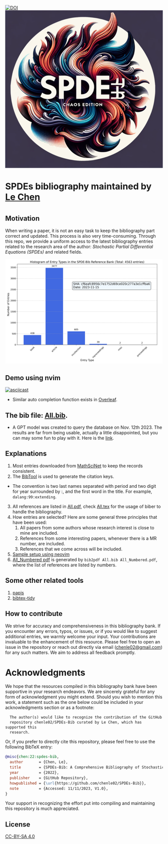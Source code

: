 [![DOI](https://zenodo.org/badge/516400216.svg)](https://zenodo.org/doi/10.5281/zenodo.10143431)
![Logo](./SPDE-Logo.png)

# SPDEs bibliography maintained by [Le Chen](http://webhome.auburn.edu/~lzc0090/)
# 

## Motivation

When writing a paper, it is not an easy task to keep the bibliography part
correct and updated. This process is also very time-consuming. Through this
repo, we provide a uniform access to the latest bibliography entries related to
the research area of the author: _Stochastic Partial Differential Equations
(SPDEs)_ and related fields.

![Statistics](./Statistics.png)

## Demo using nvim

[![asciicast](https://asciinema.org/a/596819.svg)](https://asciinema.org/a/596819)

* Similar auto completion function exists in [Overleaf](https://www.overleaf.com/).

## The bib file: [All.bib](All.bib).

* A GPT model was created to query the database on Nov. 12th 2023. The results are far from being usable, actually a little disappointed, but you can may some fun to play with it. Here is the [link](https://chat.openai.com/g/g-7ILEucNag-spdes-bib). 

## Explanations
1. Most entries downloaded from [MathSciNet](https://mathscinet.ams.org/mathscinet) to keep the
   records consistent.
2. The [BibTool](https://ctan.org/pkg/bibtool?lang=en) is used to generate the citation keys.
  * The convention is two last names separated with period and two digit for year surrounded by :,
      and the first word in the title. For example, `dalang:99:extending`.
3. All references are listed in [All.pdf](All.pdf), check [All.tex](All.tex) for the usage of biber
   to handle the bibliography.
4. How entries are selected? Here are some general three principles that have been used:
    1. All papers from some authors whose research interest is close to mine are included.
    2. References from some interesting papers, whenever there is a MR number, are included.
    3. References that we come across will be included.
5. [Sample setup using neovim](Sample_setup_using_neovim.md)
6. [All_Numbered pdf](All_Numbered.pdf) is generated by `bib2pdf All.bib All_Numbered.pdf`, where the list of references are listed by numbers.

## Some other related tools
1. [papis](https://github.com/papis/papis)
2. [bibtex-tidy](https://github.com/FlamingTempura/bibtex-tidy)

## How to contribute

We strive for accuracy and comprehensiveness in this bibliography bank. If you
encounter any errors, typos, or issues, or if you would like to suggest
additional entries, we warmly welcome your input. Your contributions are
invaluable to the enhancement of this resource. Please feel free to open an
issue in the repository or reach out directly via email (chenle02@gmail.com) for
any such matters. We aim to address all feedback promptly.

# Acknowledgments

We hope that the resources compiled in this bibliography bank have been
supportive in your research endeavors. We are sincerely grateful for any form of
acknowledgment you might extend. Should you wish to mention this work, a
statement such as the one below could be included in your acknowledgments
section or as a footnote:

```
  The author(s) would like to recognize the contribution of the GitHub
  repository chenle02/SPDEs-Bib curated by Le Chen, which has supported this
  research.
```

Or, if you prefer to directly cite this repository, please feel free to use the
following BibTeX entry:

```bibtex
@misc{chen:22:spdes-bib,
  author       = {Chen, Le},
  title        = {SPDEs-Bib: A Comprehensive Bibliography of Stochastic Partial Differential Equations and Related Topics},
  year         = {2022},
  publisher    = {GitHub Repository},
  howpublished = {\url{https://github.com/chenle02/SPDEs-Bib}},
  note         = {Accessed: 11/11/2023, V1.0},
}
```

Your support in recognizing the effort put into compiling and maintaining this
repository is much appreciated.

## License

[CC-BY-SA 4.0](LICENSE.txt)
